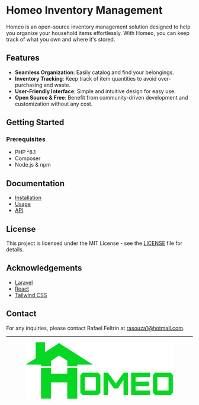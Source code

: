 # Homeo Inventory Management

Homeo is an open-source inventory management solution designed to help you organize your household items effortlessly. With Homeo, you can keep track of what you own and where it's stored.

## Features

-   **Seamless Organization**: Easily catalog and find your belongings.
-   **Inventory Tracking**: Keep track of item quantities to avoid over-purchasing and waste.
-   **User-Friendly Interface**: Simple and intuitive design for easy use.
-   **Open Source & Free**: Benefit from community-driven development and customization without any cost.

## Getting Started

### Prerequisites

-   PHP ^8.1
-   Composer
-   Node.js & npm

## Documentation

-   [Installation](docs/installation.md)
-   [Usage](docs/usage.md)
-   [API](docs/api.md)

## License

This project is licensed under the MIT License - see the [LICENSE](LICENSE) file for details.

## Acknowledgements

-   [Laravel](https://laravel.com)
-   [React](https://reactjs.org)
-   [Tailwind CSS](https://tailwindcss.com)

## Contact

For any inquiries, please contact Rafael Feltrin at [rasouza1@hotmail.com](mailto:rasouza1@hotmail.com).

---

<p align="center">
    <a href="https://github.com/Mr-Feltrin/homeo-inventory-manager">
        <img src="https://github.com/Mr-Feltrin/homeo-inventory-manager/blob/main/public/img/homeo_logo.png" width="400" alt="Homeo Logo">
    </a>
</p>
